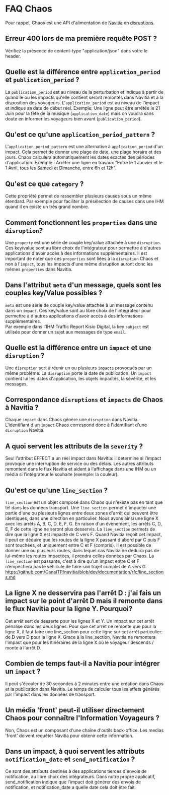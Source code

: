 # FAQ Chaos

Pour rappel, Chaos est une API d'alimentation de  [Navitia](https://github.com/CanalTP/navitia) en [disruptions](http://doc.navitia.io/#traffic-reports).
## Erreur 400 lors de ma première requête POST ?
Vérifiez la présence de content-type "application/json" dans votre le header.

## Quelle est la différence entre `application_period` et `publication_period` ?
La `publication_period` est au niveau de la perturbation et indique à partir de quand le ou les impacts qu'elle contient seront remontés dans Navitia et à la disposition des voyageurs.
L'`application_period` est au niveau de l'impact et indique sa date de début réel.
Exemple: Une ligne peut être arrêtée le 21 Juin pour la fête de la musique (`application_date`) mais on voudra sans doute en informer les voyageurs bien avant (`publication_period`).

## Qu'est ce qu'une `application_period_pattern` ?
L'`application_period_pattern` est une alternative à `application_period` d'un impact.
Cela permet de donner une plage de date, une plage horaire et des jours. Chaos calculera automatiquement les dates exactes des périodes d'application.
Exemple : Arrêter une ligne en travaux "Entre le 1 Janvier et le 1 Avril, tous les Samedi et Dimanche, entre 6h et 12h".

## Qu'est ce que `category` ?
Cette propriété permet de rassembler plusieurs causes sous un même étendard.
Par exemple pour faciliter la présélection de causes dans une IHM quand il en existe un très grand nombre.

## Comment fonctionnent les `properties` dans une `disruption`?
Une `property` est une série de couple key/value attachée à une `disruption`.
Ces key/value sont au libre choix de l'intégrateur pour permettre à d'autres applications d'avoir accès à des informations supplémentaires.
Il est important de noter que ces `properties` sont liées à la `disruption` Chaos et non à l'`impact`, tous les impacts d'une même disruption auront donc les mêmes `properties` dans Navitia.

## Dans l'attribut `meta` d'un message, quels sont les couples key/Value possibles ?
`meta` est une série de couple key/value attachée à un message contenu dans un `impact`.
Ces key/value sont au libre choix de l'intégrateur pour permettre à d'autres applications d'avoir accès à des informations supplémentaires.
</br>Par exemple dans l'IHM Traffic Report Kisio Digital, la key `subject` est utilisée pour donner un sujet aux messages de type `email`.

## Quelle est la différence entre un `impact` et une `disruption` ?
Une `disruption` sert à réunir un ou plusieurs `impacts` provoqués par un même problème.
La `disruption` porte la date de publication. Un `impact` contient lui les dates d'application, les objets impactés, la sévérité, et les messages.

## Correspondance `disruptions` et `impacts` de Chaos à Navitia ?
Chaque `impact` dans Chaos génère une `disruption` dans Navitia.
</br>L'identifiant d'un `impact` Chaos correspond donc à l'identifiant d'une `disruption` Navitia.


## A quoi servent les attributs de la `severity` ?
Seul l'attribut EFFECT a un réel impact dans Navitia: il determine si l'impact provoque une interruption de service ou des délais.
Les autres attributs remontent dans le flux Navitia et aident à l'affichage dans une IHM ou un média si l’intégrateur le souhaite (exemple: la couleur).

## Qu'est ce qu'une `line_section` ?
`line_section` est un objet composé dans Chaos qui n'existe pas en tant que tel dans les données transport.
Une `line_section` permet d'impacter une partie d'une ou plusieurs lignes entre deux zones d'arrêt qui peuvent être identiques, dans une direction en particulier.
Nous avons ainsi une ligne X avec les arrêts A, B, C, D, E, F, G. En raison d'un évènement, les arrêts C, D, E, F de cette ligne ne seront plus desservis.
La `line_section` permets de dire que la ligne X est impacté de C vers F.
Quand Navitia reçoit cet impact, il peut en déduire que les routes de la ligne X passant d'abord par C puis F sont touchées, et uniquement entre C et F (compris).
Il est possible de donner une ou plusieurs routes, dans lequel cas Navitia ne déduira pas de lui-même les routes impactées, il prendra celles données par Chaos.
La `line_section` est passante, c'est à dire qu'un impact entre C et F n’empêchera pas le véhicule de faire son trajet complet de A vers G.
https://github.com/CanalTP/navitia/blob/dev/documentation/rfc/line_sections.md

## La ligne X ne desservira pas l'arrêt D : j'ai fais un impact sur le point d'arrêt D mais il remonte dans le flux Navitia pour la ligne Y. Pourquoi?
Cet arrêt sert de desserte pour les lignes X et Y. Un impact sur cet arrêt pénalise donc les deux lignes.
Pour que cet arrêt ne remonte que pour la ligne X, il faut faire une line_section pour cette ligne sur cet arrêt particulier: de D vers D pour la ligne X.
Grace à la line_section, Navitia ne remontera l'impact que pour les itinéraires de la ligne X où le voyageur descends / monte à l'arrêt D.

## Combien de temps faut-il a Navitia pour intégrer un `impact` ?
Il peut s'écouler de 30 secondes à 2 minutes entre une création dans Chaos et la publication dans Navitia. Le temps de calculer tous les effets générés par l'impact dans les données de transport.

## Un média 'front' peut-il utiliser directement Chaos pour connaître l'Information Voyageurs ?
Non, Chaos est un composant d'une chaîne d'outils back-office. Les medias 'front' doivent requêter Navitia pour obtenir cette information.

## Dans un impact, à quoi servent les attributs `notification_date` et `send_notification` ?
Ce sont des attributs destinés à des applications tierces d'envois de notification, au libre choix des intégrateurs.
Dans notre propre applicatif, send_notification indique que l'impact doit générer des envois de notification, et notification_date a quelle date cela doit être fait.